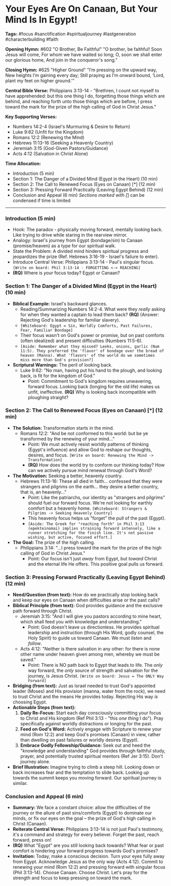 # Your Eyes Are On Canaan, But Your Mind Is In Egypt!

**Tags:** #focus #sanctification #spiritualjourney #lastgeneration
#characterbuilding #faith

**Opening Hymn:** #602 "O Brother, Be Faithful" "O brother, be faithful! Soon
Jesus will come, For whom we have waited so long; O, soon we shall enter our
glorious home, And join in the conqueror's song."

**Closing Hymn:** #625 "Higher Ground" "I’m pressing on the upward way, New
heights I’m gaining every day; Still praying as I’m onward bound, ‘Lord, plant
my feet on higher ground.’"

**Central Bible Verse:** Philippians 3:13-14 - "Brethren, I count not myself to
have apprehended: but this one thing I do, forgetting those things which are
behind, and reaching forth unto those things which are before, I press toward
the mark for the prize of the high calling of God in Christ Jesus."

**Key Supporting Verses:**

- Numbers 14:2-4 (Israel's Murmuring & Desire to Return)
- Luke 9:62 (Unfit for the Kingdom)
- Romans 12:2 (Renewing the Mind)
- Hebrews 11:13-16 (Seeking a Heavenly Country)
- Jeremiah 3:15 (God-Given Pastors/Guidance)
- Acts 4:12 (Salvation in Christ Alone)

**Time Allocation:**

- Introduction (5 min)
- Section 1: The Danger of a Divided Mind (Egypt in the Heart) (10 min)
- Section 2: The Call to Renewed Focus (Eyes on Canaan) [*] (12 min)
- Section 3: Pressing Forward Practically (Leaving Egypt Behind) (12 min)
- Conclusion and Appeal (6 min) _Sections marked with [_] can be condensed if
  time is limited

---

### Introduction (5 min)

- Hook: The paradox - physically moving forward, mentally looking back. Like
  trying to drive while staring in the rearview mirror.
- Analogy: Israel's journey from Egypt (bondage/sin) to Canaan (promise/heaven)
  as a type for our spiritual walk.
- State the Problem: A divided mind hinders spiritual progress and jeopardizes
  the prize (Ref. Hebrews 3:16-19 - Israel's failure to enter).
- Introduce Central Verse: Philippians 3:13-14 - Paul's singular focus.
  `[Write on board: Phil 3:13-14 - FORGETTING <-> REACHING]`
- **(RQ)** Where is _your_ focus today? Egypt or Canaan?

### Section 1: The Danger of a Divided Mind (Egypt in the Heart) (10 min)

- **Biblical Example:** Israel's backward glances.
  - Reading/Summarizing Numbers 14:2-4. What were they _really_ asking for when
    they wanted a captain to lead them back? **(RQ)** (Answer: Rejecting God's
    leadership for familiar slavery).
  - `[Whiteboard: Egypt = Sin, Worldly Comforts, Past Failures, Fear, Familiar Bondage]`
  - Their focus wasn't on God's power or promise, but on past comforts (often
    idealized) and present difficulties (Numbers 11:5-6).
  - `[Aside: Remember what they missed? Leeks, onions, garlic (Num 11:5). They preferred the 'flavor' of bondage over the bread of heaven (Manna). What 'flavors' of the world do we sometimes miss more than God's provision?]`
- **Scriptural Warnings:** The peril of looking back.
  - Luke 9:62: "No man, having put his hand to the plough, and looking back, is
    fit for the kingdom of God."
    - Point: Commitment to God's kingdom requires unwavering, forward focus.
      Looking back (longing for the old life) makes us unfit, ineffective.
      **(RQ)** Why is looking back incompatible with ploughing straight?

### Section 2: The Call to Renewed Focus (Eyes on Canaan) [*] (12 min)

- **The Solution:** Transformation starts in the mind.
  - Romans 12:2: "And be not conformed to this world: but be ye transformed by
    the renewing of your mind..."
    - Point: We must actively resist worldly patterns of thinking (Egypt's
      influence) and allow God to reshape our thoughts, desires, and focus.
      `[Write on board: Renewing the Mind -> Transformation]`
    - **(RQ)** How does the world try to conform our thinking today? How can we
      actively pursue mind renewal through God's Word?
- **The Motivation:** Seeking a better, heavenly country.
  - Hebrews 11:13-16: These all died in faith... confessed that they were
    strangers and pilgrims on the earth... they desire a better country, that
    is, an heavenly..."
    - Point: Like the patriarchs, our identity as "strangers and pilgrims"
      should fuel our forward focus. We're not looking for earthly comfort but a
      heavenly home.
      `[Whiteboard: Strangers & Pilgrims -> Seeking Heavenly Country]`
    - This heavenly focus helps us "forget" the pull of the past (Egypt).
    - `[Aside: The Greek for "reaching forth" in Phil 3:13 (epekteinomai) implies straining forward intensely, like a runner stretching for the finish line. It's not passive wishing, but active, focused effort.]`
- **The Goal:** The prize of the high calling.
  - Philippians 3:14: "...I press toward the mark for the prize of the high
    calling of God in Christ Jesus."
    - Point: Our focus isn't just _away_ from Egypt, but _toward_ Christ and the
      eternal life He offers. This positive goal pulls us forward.

### Section 3: Pressing Forward Practically (Leaving Egypt Behind) (12 min)

- **Need/Question (from text):** How do we practically stop looking back and
  keep our eyes on Canaan when difficulties arise or the past calls?
- **Biblical Principle (from text):** God provides guidance and the exclusive
  path forward through Christ.
  - Jeremiah 3:15: "And I will give you pastors according to mine heart, which
    shall feed you with knowledge and understanding."
    - Point: God doesn't leave us directionless. He provides spiritual
      leadership and instruction (through His Word, godly counsel, the Holy
      Spirit) to guide us toward Canaan. We must _listen_ and _follow_.
  - Acts 4:12: "Neither is there salvation in any other: for there is none other
    name under heaven given among men, whereby we must be saved."
    - Point: There is NO path back to Egypt that leads to life. The _only_ way
      forward, the _only_ source of strength and salvation for the journey, is
      Jesus Christ. `[Write on board: Jesus = The ONLY Way Forward]`
- **Bridging (from text):** Just as Israel needed to trust God's appointed
  leader (Moses) and His provision (manna, water from the rock), we need to
  trust Christ and the means He provides today. Rejecting His way _is_ choosing
  Egypt.
- **Actionable Steps (from text):**
  1.  **Daily Re-Focus:** Start each day consciously committing your focus to
      Christ and His kingdom (Ref Phil 3:13 - "this _one thing_ I do"). Pray
      specifically against worldly distractions or longing for the past.
  2.  **Feed on God's Word:** Actively engage with Scripture to renew your mind
      (Rom 12:2) and keep God's promises (Canaan) in view, rather than dwelling
      on past failures or worldly desires (Egypt).
  3.  **Embrace Godly Fellowship/Guidance:** Seek out and heed the "knowledge
      and understanding" God provides through faithful study, prayer, and
      potentially trusted spiritual mentors (Ref Jer 3:15). Don't journey alone.
- **Brief Illustration:** Imagine trying to climb a steep hill. Looking down or
  back increases fear and the temptation to slide back. Looking _up_ towards the
  summit keeps you moving forward. Our spiritual journey is similar.

### Conclusion and Appeal (6 min)

- **Summary:** We face a constant choice: allow the difficulties of the journey
  or the allure of past sins/comforts (Egypt) to dominate our minds, or fix our
  eyes on the goal – the prize of God's high calling in Christ (Canaan).
- **Reiterate Central Verse:** Philippians 3:13-14 is not just Paul's testimony,
  it's a command and strategy for every believer. Forget the past, reach
  forward, press on!
- **(RQ)** What "Egypt" are you still looking back towards? What fear or past
  comfort is hindering your forward progress towards God's promises?
- **Invitation:** Today, make a conscious decision. Turn your eyes fully away
  from Egypt. Acknowledge Jesus as the only way (Acts 4:12). Commit to renewing
  your mind (Rom 12:2) and pressing forward with singular focus (Phil 3:13-14).
  Choose Canaan. Choose Christ. Let's pray for the strength and focus to keep
  pressing on toward the mark.
